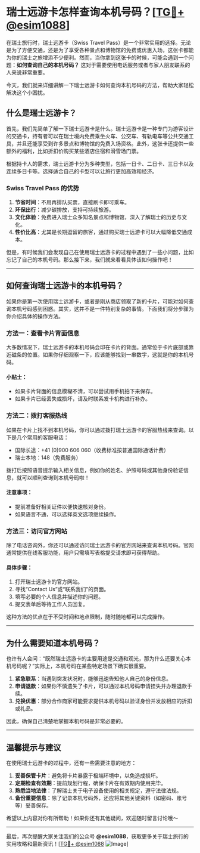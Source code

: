 # 瑞士远游卡怎样查询本机号码？[[TG💪+ @esim1088](https://t.me/s/esim1088)]

在瑞士旅行时，瑞士远游卡（Swiss Travel Pass）是一个非常实用的选择。无论是为了方便交通，还是为了享受各种景点和博物馆的免费或优惠入场，这张卡都能为你的瑞士之旅增添不少便利。然而，当你拿到这张卡的时候，可能会遇到一个问题：**如何查询自己的本机号码？** 这对于需要使用电话服务或者与家人朋友联系的人来说非常重要。

今天，我们就来详细讲解一下瑞士远游卡如何查询本机号码的方法，帮助大家轻松解决这个小困扰。

## 什么是瑞士远游卡？

首先，我们先简单了解一下瑞士远游卡是什么。瑞士远游卡是一种专门为游客设计的交通卡，持有者可以在瑞士境内免费乘坐火车、公交车、有轨电车等公共交通工具，并且还能享受到许多景点和博物馆的免费入场资格。此外，这张卡还提供一些额外的福利，比如折扣价购买某些酒店住宿和滑雪场门票。

根据持卡人的需求，瑞士远游卡分为多种类型，包括一日卡、二日卡、三日卡以及连续多日卡等。选择适合自己的卡型可以让旅行更加高效和经济。

### Swiss Travel Pass 的优势

1. **节省时间**：不用再排队买票，直接刷卡即可乘车。
2. **环保出行**：减少碳排放，支持可持续旅游。
3. **文化体验**：免费进入瑞士众多知名景点和博物馆，深入了解瑞士的历史与文化。
4. **性价比高**：尤其是长期逗留的旅客，通过购买瑞士远游卡可以大幅降低交通成本。

但是，有时候我们会发现自己在使用瑞士远游卡的过程中遇到了一些小问题，比如忘记了自己的本机号码。那么接下来，我们就来看看具体该如何操作吧！

---

## 如何查询瑞士远游卡的本机号码？

如果你是第一次使用瑞士远游卡，或者是刚从商店领取了新的卡片，可能对如何查询本机号码感到困惑。其实，这并不是一件特别复杂的事情。下面我们将分步骤为你介绍具体的操作方法。

### 方法一：查看卡片背面信息

大多数情况下，瑞士远游卡的本机号码会印在卡片的背面。通常位于卡片底部或靠近磁条的位置。如果你仔细观察一下，应该能够找到一串数字，这就是你的本机号码。

#### 小贴士：
- 如果卡片背面的信息模糊不清，可以尝试用手机拍下来保存。
- 如果卡片已经丢失或损坏，请及时联系发卡机构进行补办。

### 方法二：拨打客服热线

如果在卡片上找不到本机号码，你可以通过拨打瑞士远游卡的客服热线来查询。以下是几个常用的客服电话：

- 国际长途：+41 (0)900 606 060（收费标准按普通国际通话计费）
- 瑞士本地：148（免费服务）

拨打后按照语音提示输入相关信息，例如你的姓名、护照号码或其他身份验证信息，就可以顺利查询到本机号码啦！

#### 注意事项：
- 提前准备好相关证件以便快速核对身份。
- 如果语言不通，可以选择英文选项继续操作。

### 方法三：访问官方网站

除了电话咨询外，你还可以通过访问瑞士远游卡的官方网站来查询本机号码。官网通常提供在线客服功能，用户只需填写表格提交请求即可获得帮助。

#### 具体步骤：
1. 打开瑞士远游卡的官方网站。
2. 寻找“Contact Us”或“联系我们”的页面。
3. 填写必要的个人信息并描述你的问题。
4. 提交表单后等待工作人员回复。

这种方法的优点在于不受时间和地点限制，随时随地都可以完成操作。

---

## 为什么需要知道本机号码？

也许有人会问：“既然瑞士远游卡的主要用途是交通和观光，那为什么还要关心本机号码呢？”实际上，本机号码在某些特定场景下确实很重要。

1. **紧急联系**：当遇到突发状况时，能够迅速告知他人自己的身份信息。
2. **申请退款**：如果你不慎遗失了卡片，可以通过本机号码申请挂失并办理退款手续。
3. **兑换优惠**：部分合作商家可能要求提供本机号码以验证身份并发放相应的折扣或礼品。

因此，确保自己清楚地掌握本机号码是非常必要的。

---

## 温馨提示与建议

在使用瑞士远游卡的过程中，还有一些需要注意的地方：

1. **妥善保管卡片**：避免将卡片暴露于极端环境中，以免造成损坏。
2. **定期检查有效期**：提前规划行程，确保卡片在有效期内使用完毕。
3. **熟悉当地法律**：了解瑞士关于电子设备使用的相关规定，遵守法律法规。
4. **备份重要信息**：除了记录本机号码外，还应将其他关键资料（如密码、账号等）妥善保存。

希望以上内容对你有所帮助！如果你还有其他疑问，欢迎随时留言讨论哦～

---

最后，再次提醒大家关注我们的公众号 **@esim1088**，获取更多关于瑞士旅行的实用攻略和最新资讯！[[TG💪+ @esim1088](https://t.me/s/esim1088) ![Image](https://i.postimg.cc/4NQfJmqS/Snipaste-2025-05-13-00-14-12.png)]